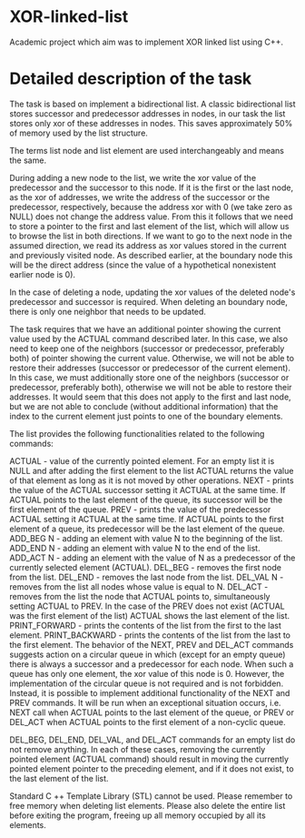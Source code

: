 # XOR-linked-list
Academic project which aim was to implement XOR linked list using C++.

# Detailed description of the task

The task is based on implement a bidirectional list. A classic bidirectional list stores successor and predecessor addresses in nodes, in our task the list stores only xor of these addresses in nodes. This saves approximately 50% of memory used by the list structure.

The terms list node and list element are used interchangeably and means the same.

During adding a new node to the list, we write the xor value of the predecessor and the successor to this node. If it is the first or the last node, as the xor of addresses, we write the address of the successor or the predecessor, respectively, because the address xor with 0 (we take zero as NULL) does not change the address value. From this it follows that we need to store a pointer to the first and last element of the list, which will allow us to browse the list in both directions. If we want to go to the next node in the assumed direction, we read its address as xor values stored in the current and previously visited node. As described earlier, at the boundary node this will be the direct address (since the value of a hypothetical nonexistent earlier node is 0).

In the case of deleting a node, updating the xor values of the deleted node's predecessor and successor is required. When deleting an boundary node, there is only one neighbor that needs to be updated.

The task requires that we have an additional pointer showing the current value used by the ACTUAL command described later. In this case, we also need to keep one of the neighbors (successor or predecessor, preferably both) of pointer showing the current value. Otherwise, we will not be able to restore their addresses (successor or predecessor of the current element). In this case, we must additionally store one of the neighbors (successor or predecessor, preferably both), otherwise we will not be able to restore their addresses. It would seem that this does not apply to the first and last node, but we are not able to conclude (without additional information) that the index to the current element just points to one of the boundary elements.

The list provides the following functionalities related to the following commands:

ACTUAL - value of the currently pointed element. For an empty list it is NULL and after adding the first element to the list ACTUAL returns the value of that element as long as it is not moved by other operations.
NEXT - prints the value of the ACTUAL successor setting it ACTUAL at the same time. If ACTUAL points to the last element of the queue, its successor will be the first element of the queue.
PREV - prints the value of the predecessor ACTUAL setting it ACTUAL at the same time. If ACTUAL points to the first element of a queue, its predecessor will be the last element of the queue.
ADD_BEG N - adding an element with value N to the beginning of the list.
ADD_END N - adding an element with value N to the end of the list.
ADD_ACT N - adding an element with the value of N as a predecessor of the currently selected element (ACTUAL).
DEL_BEG - removes the first node from the list.
DEL_END - removes the last node from the list.
DEL_VAL N - removes from the list all nodes whose value is equal to N.
DEL_ACT - removes from the list the node that ACTUAL points to, simultaneously setting ACTUAL to PREV. In the case of the PREV does not exist (ACTUAL was the first element of the list) ACTUAL shows the last element of the list.
PRINT_FORWARD - prints the contents of the list from the first to the last element.
PRINT_BACKWARD - prints the contents of the list from the last to the first element.
The behavior of the NEXT, PREV and DEL_ACT commands suggests action on a circular queue in which (except for an empty queue) there is always a successor and a predecessor for each node. When such a queue has only one element, the xor value of this node is 0. However, the implementation of the circular queue is not required and is not forbidden. Instead, it is possible to implement additional functionality of the NEXT and PREV commands. It will be run when an exceptional situation occurs, i.e. NEXT call when ACTUAL points to the last element of the queue, or PREV or DEL_ACT when ACTUAL points to the first element of a non-cyclic queue.

DEL_BEG, DEL_END, DEL_VAL, and DEL_ACT commands for an empty list do not remove anything. In each of these cases, removing the currently pointed element (ACTUAL command) should result in moving the currently pointed element pointer to the preceding element, and if it does not exist, to the last element of the list.

Standard C ++ Template Library (STL) cannot be used. Please remember to free memory when deleting list elements. Please also delete the entire list before exiting the program, freeing up all memory occupied by all its elements.
